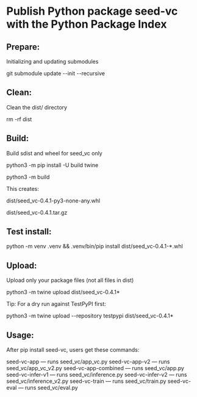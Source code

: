 # Publish Python package seed-vc with the Python Package Index

## Prepare:
Initializing and updating submodules

git submodule update --init --recursive

## Clean:
Clean the dist/ directory

rm -rf dist

## Build:
Build sdist and wheel for seed_vc only

python3 -m pip install -U build twine

python3 -m build

This creates:

dist/seed_vc-0.4.1-py3-none-any.whl

dist/seed_vc-0.4.1.tar.gz

## Test install: 
python -m venv .venv && .venv/bin/pip install dist/seed_vc-0.4.1-*.whl

## Upload:
Upload only your package files (not all files in dist)

python3 -m twine upload dist/seed_vc-0.4.1*

Tip: For a dry run against TestPyPI first:

python3 -m twine upload --repository testpypi dist/seed_vc-0.4.1*

## Usage:
After pip install seed-vc, users get these commands:

seed-vc-app — runs seed_vc/app_vc.py
seed-vc-app-v2 — runs seed_vc/app_vc_v2.py
seed-vc-app-combined — runs seed_vc/app.py
seed-vc-infer-v1 — runs seed_vc/inference.py
seed-vc-infer-v2 — runs seed_vc/inference_v2.py
seed-vc-train — runs seed_vc/train.py
seed-vc-eval — runs seed_vc/eval.py